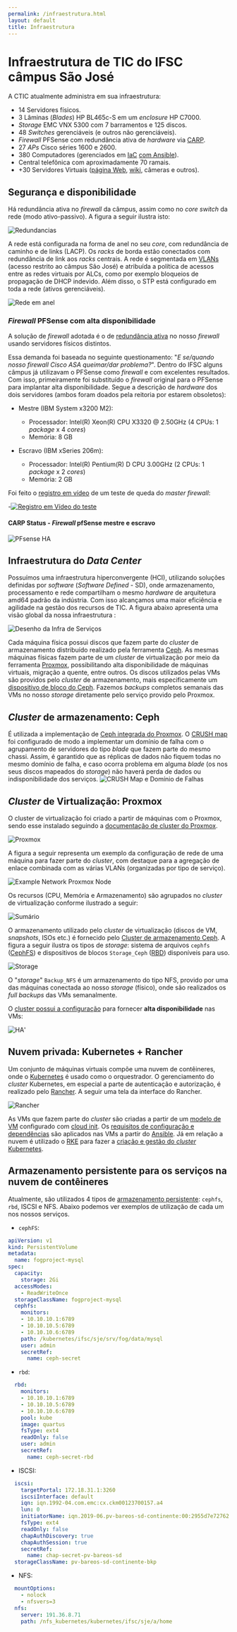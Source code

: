```yaml
---
permalink: /infraestrutura.html
layout: default
title: Infraestrutura
---
```


# Infraestrutura de TIC do IFSC câmpus São José

A CTIC atualmente administra em sua infraestrutura:

- 14 Servidores físicos.
- 3 Lâminas (_Blades_) HP BL465c-S em um _enclosure_ HP C7000.
- _Storage_ EMC VNX 5300 com 7 barramentos e 125 discos.
- 48 _Switches_ gerenciáveis (e outros não gerenciáveis).
- _Firewall_ PFSense com redundância ativa de _hardware_ via [CARP](https://docs.netgate.com/pfsense/en/latest/highavailability/index.html).
- 27 _APs_ Cisco séries 1600 e 2600.
- 380 Computadores (gerenciados em [IaC](https://pt.wikipedia.org/wiki/Infraestrutura_como_C%C3%B3digo) [com Ansible](https://github.com/ctic-sje-ifsc/ansible)).
- Central telefônica com aproximadamente 70 ramais.
- +30 Servidores Virtuais ([página Web](http://sj.ifsc.edu.br), [wiki](http://wiki.sj.ifsc.edu.br), câmeras e outros).

## Segurança e disponibilidade

Há redundância ativa no _firewall_ da câmpus, assim como no _core switch_ da rede (modo ativo-passivo). A figura a seguir ilustra isto:

![Redundancias](/assets/img/infra_redundancias.png)

A rede está configurada na forma de anel no seu _core_, com redundância de caminho e de links (LACP). Os _racks_ de borda estão conectados com redundância de link aos _racks_ centrais. A rede é segmentada em [VLANs](https://netbox.sj.ifsc.edu.br/ipam/vlans/) (acesso restrito ao câmpus São José) e atribuída a política de acessos entre as redes virtuais por ALCs, como por exemplo bloqueios de propagação de DHCP indevido. Além disso, o STP está configurado em toda a rede (ativos gerenciáveis).

![Rede em anel](/assets/img/redundancia_geografica_rede_interna.png)

### _Firewall_ PFSense com alta disponibilidade

A solução de _firewall_ adotada  é o de [redundância ativa](https://doc.pfsense.org/index.php/High_Availability) no nosso _firewall_ usando servidores físicos distintos.

Essa demanda foi baseada no seguinte questionamento: "_E se/quando nosso firewall Cisco ASA queimar/dar problema?_".
Dentro do IFSC alguns câmpus já utilizavam o PFSense como _firewall_ e com excelentes resultados. Com isso, primeiramente foi substituído o _firewall_ original para o PFSense para implantar alta disponibilidade. Segue a descrição de _hardware_ dos dois servidores (ambos foram doados pela reitoria por estarem obsoletos):

- Mestre (IBM System x3200 M2):

  - Processador: Intel(R) Xeon(R) CPU X3320 @ 2.50GHz (4 CPUs: 1 _package_ x 4 _cores_)
  - Memória: 8 GB

- Escravo (IBM xSeries 206m):
  - Processador: Intel(R) Pentium(R) D CPU 3.00GHz (2 CPUs: 1 _package_ x 2 _cores_)
  - Memória: 2 GB

Foi feito o [registro em vídeo](https://youtu.be/jkS7ZbTbtkA) de um teste de queda do _master firewall_:

-[![Registro em Vídeo do teste](https://img.youtube.com/vi/jkS7ZbTbtkA/0.jpg)](https://youtu.be/jkS7ZbTbtkA)

#### CARP Status - _Firewall_ pfSense mestre e escravo

![PFsense HA](/assets/img/pfsense_carp_master_backup.png)

## Infraestrutura do _Data Center_

Possuímos uma infraestrutura hiperconvergente (HCI), utilizando soluções definidas por _software_ (_Software Defined_ - SD), onde armazenamento, processamento e rede compartilham o mesmo _hardware_ de arquitetura amd64 padrão da indústria. Com isso alcançamos uma maior eficiência e agilidade na gestão dos recursos de TIC.
A figura abaixo apresenta uma visão global da nossa infraestrutura :

![Desenho da Infra de Serviços](/assets/img/nova_infra.png)

Cada máquina física possui discos que fazem parte do _cluster_ de armazenamento distribuído realizado pela ferramenta [Ceph](https://docs.ceph.com/docs/master/start/intro/). As mesmas máquinas físicas fazem parte de um _cluster_ de virtualização por meio da ferramenta [Proxmox](https://www.proxmox.com/en/proxmox-ve), possibilitando alta disponibilidade de máquinas virtuais, migração a quente, entre outros. Os discos utilizados pelas VMs são providos pelo _cluster_ de armazenamento, mais especificamente um [dispositivo de bloco do Ceph](https://docs.ceph.com/docs/master/rbd/). Fazemos _backups_ completos semanais das VMs no nosso _storage_ diretamente pelo serviço provido pelo Proxmox.

## _Cluster_ de armazenamento: Ceph

É utilizada a implementação de [Ceph integrada do Proxmox](https://pve.proxmox.com/pve-docs/chapter-pveceph.html).
O [CRUSH map](https://docs.ceph.com/docs/jewel/rados/operations/crush-map/) foi configurado de modo a implementar um domínio de falha com o agrupamento de servidores do tipo _blade_ que fazem parte do mesmo chassi. Assim, é garantido que as réplicas de dados não fiquem todas no mesmo domínio de falha, e caso ocorra problema em alguma _blade_ (os nos seus discos mapeados do _storage_) não haverá perda de dados ou indisponibilidade dos serviços.
![CRUSH Map e Domínio de Falhas](/assets/img/crush_map.png)

## _Cluster_ de Virtualização: Proxmox

O cluster de virtualização foi criado a partir de máquinas com o Proxmox, sendo esse instalado seguindo a [documentação de cluster do Proxmox](https://pve.proxmox.com/pve-docs/chapter-pvecm.html).

![Proxmox](/assets/img/cluster_proxmox.png)

A figura a seguir representa um exemplo da configuração de rede de uma máquina para fazer parte do _cluster_, com destaque para a agregação de enlace combinada com as várias VLANs (organizadas por tipo de serviço).

![Example Network Proxmox Node](/assets/img/network_proxmox_node.png)

Os recursos (CPU, Memória e Armazenamento) são agrupados no _cluster_ de virtualização conforme ilustrado a seguir:

![Sumário](/assets/img/sumary_cluster_pve.png)

O armazenamento utilizado pelo _cluster_ de virtualização (discos de VM, _snapshots_, ISOs etc.) é fornecido pelo [Cluster de armazenamento Ceph](#cluster-de-armazenamento-ceph). A figura a seguir ilustra os tipos de _storage_: sistema de arquivos `cephfs` ([CephFS](https://docs.ceph.com/docs/master/cephfs/)) e dispositivos de blocos `Storage_Ceph` ([RBD](https://docs.ceph.com/docs/master/rbd/)) disponíveis para uso.

![Storage](/assets/img/storage_proxmox_cluster.png)

O "_storage_" `Backup_NFS` é um armazenamento do tipo NFS, provido por uma das máquinas conectada ao nosso _storage_ (físico), onde são realizados os _full backups_ das VMs semanalmente.

O [cluster possui a configuração](https://pve.proxmox.com/pve-docs/chapter-ha-manager.html) para fornecer **alta disponibilidade** nas VMs:

![HA](/assets/img/ha_cluster.png)'

## Nuvem privada: Kubernetes + Rancher

Um conjunto de máquinas virtuais compõe uma nuvem de contêineres, onde o [Kubernetes](https://kubernetes.io/pt/) é usado como o orquestrador. O gerenciamento do _cluster_ Kubernetes, em especial a parte de autenticação e autorização, é realizado pelo [Rancher](https://rancher.com/products/rancher). A seguir uma tela da interface do Rancher.

![Rancher](/assets/img/rancher.png)

As VMs que fazem parte do _cluster_ são criadas a partir de um [modelo de VM](https://pve.proxmox.com/wiki/VM_Templates_and_Clones) configurado com [cloud init](https://pve.proxmox.com/wiki/Cloud-Init_Support). Os [requisitos de configuração e dependências](https://rancher.com/docs/rke/latest/en/os/) são aplicados nas VMs a partir do [Ansible](/ansible.html). Já em relação a nuvem é utilizado o [RKE](https://rancher.com/docs/rke/latest/en/) para fazer a [criação e gestão do _cluster_ Kubernetes](/cluster_k8s_rke.html).

## Armazenamento persistente para os serviços na nuvem de contêineres

Atualmente, são utilizados 4 tipos de [armazenamento persistente](https://kubernetes.io/docs/concepts/storage/persistent-volumes/): `cephfs`, `rbd`, ISCSI e NFS. Abaixo podemos ver exemplos de utilização de cada um nos nossos serviços.

- `cephFS`:

```yaml
apiVersion: v1
kind: PersistentVolume
metadata:
  name: fogproject-mysql
spec:
  capacity:
    storage: 2Gi
  accessModes:
    - ReadWriteOnce
  storageClassName: fogproject-mysql
  cephfs:
    monitors:
    - 10.10.10.1:6789
    - 10.10.10.5:6789
    - 10.10.10.6:6789
    path: /kubernetes/ifsc/sje/srv/fog/data/mysql
    user: admin
    secretRef:
      name: ceph-secret
```

- `rbd`:

```yaml
  rbd:
    monitors:
    - 10.10.10.1:6789
    - 10.10.10.5:6789
    - 10.10.10.6:6789
    pool: kube
    image: quartus
    fsType: ext4
    readOnly: false
    user: admin
    secretRef:
      name: ceph-secret-rbd
```

- ISCSI:

```yaml
  iscsi:
    targetPortal: 172.18.31.1:3260
    iscsiInterface: default
    iqn: iqn.1992-04.com.emc:cx.ckm00123700157.a4
    lun: 0
    initiatorName: iqn.2019-06.pv-bareos-sd-continente:00:2955d7e72762
    fsType: ext4
    readOnly: false
    chapAuthDiscovery: true
    chapAuthSession: true
    secretRef:
      name: chap-secret-pv-bareos-sd
  storageClassName: pv-bareos-sd-continente-bkp
```

- NFS:

```yaml
  mountOptions:
    - nolock
    - nfsvers=3
  nfs:
    server: 191.36.8.71
    path: /nfs_kubernetes/kubernetes/ifsc/sje/a/home

```
